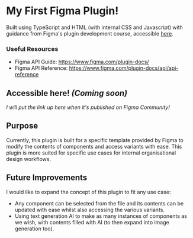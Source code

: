 # My First Figma Plugin!
Built using TypeScript and HTML (with internal CSS and Javascript) with guidance from Figma's plugin development course, accessible [here](https://help.figma.com/hc/en-us/articles/4407531247639--BYFP-4-Building-Your-Plugin).

### Useful Resources
- Figma API Guide: https://www.figma.com/plugin-docs/
- Figma API Reference: https://www.figma.com/plugin-docs/api/api-reference


## Accessible here! *(Coming soon)*
*I will put the link up here when it's published on Figma Community!*

## Purpose
Currently, this plugin is built for a specific template provided by Figma to modify the contents of components and access variants with ease. This plugin is more suited for specific use cases for internal organisational design workflows.

## Future Improvements
I would like to expand the concept of this plugin to fit any use case:
- Any component can be selected from the file and its contents can be updated with ease whilst also accessing the various variants.
- Using text generation AI to make as many instances of components as we wish, with contents filled with AI (to then expand into image generation too).
